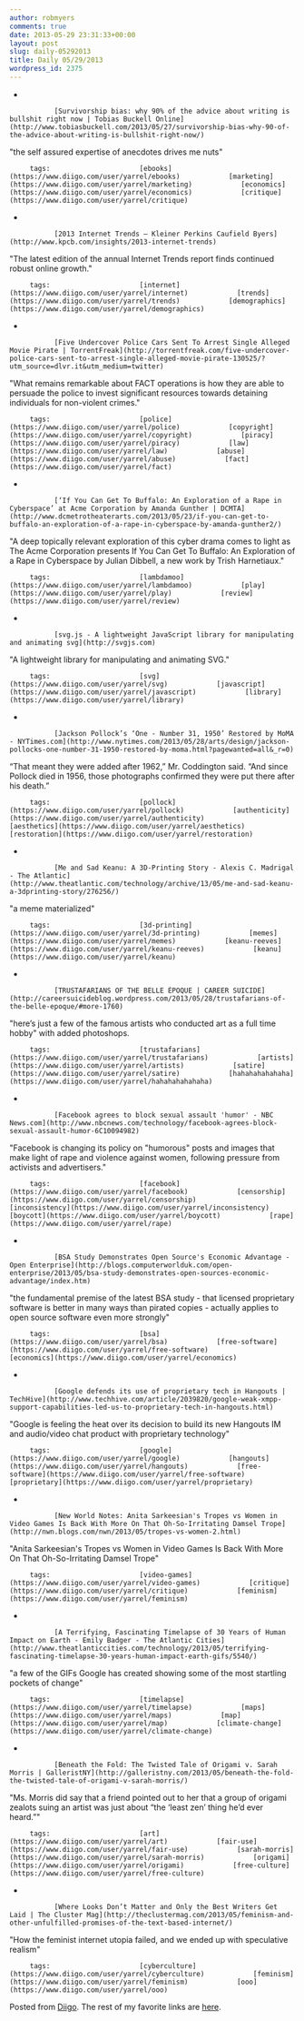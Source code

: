 ```yaml
---
author: robmyers
comments: true
date: 2013-05-29 23:31:33+00:00
layout: post
slug: daily-05292013
title: Daily 05/29/2013
wordpress_id: 2375
---
```


     
  *      

               [Survivorship bias: why 90% of the advice about writing is bullshit right now | Tobias Buckell Online](http://www.tobiasbuckell.com/2013/05/27/survivorship-bias-why-90-of-the-advice-about-writing-is-bullshit-right-now/)      

     

"the self assured expertise of anecdotes drives me nuts"

             

         tags:                      [ebooks](https://www.diigo.com/user/yarrel/ebooks)            [marketing](https://www.diigo.com/user/yarrel/marketing)            [economics](https://www.diigo.com/user/yarrel/economics)            [critique](https://www.diigo.com/user/yarrel/critique)

                                       
     
  *      

               [2013 Internet Trends — Kleiner Perkins Caufield Byers](http://www.kpcb.com/insights/2013-internet-trends)      

     

"The latest edition of the annual Internet Trends report finds continued robust online growth."

             

         tags:                      [internet](https://www.diigo.com/user/yarrel/internet)            [trends](https://www.diigo.com/user/yarrel/trends)            [demographics](https://www.diigo.com/user/yarrel/demographics)

                                       
     
  *      

               [Five Undercover Police Cars Sent To Arrest Single Alleged Movie Pirate | TorrentFreak](http://torrentfreak.com/five-undercover-police-cars-sent-to-arrest-single-alleged-movie-pirate-130525/?utm_source=dlvr.it&utm_medium=twitter)      

     

"What remains remarkable about FACT operations is how they are able to persuade the police to invest significant resources towards detaining individuals for non-violent crimes."

             

         tags:                      [police](https://www.diigo.com/user/yarrel/police)            [copyright](https://www.diigo.com/user/yarrel/copyright)            [piracy](https://www.diigo.com/user/yarrel/piracy)            [law](https://www.diigo.com/user/yarrel/law)            [abuse](https://www.diigo.com/user/yarrel/abuse)            [fact](https://www.diigo.com/user/yarrel/fact)

                                       
     
  *      

               [‘If You Can Get To Buffalo: An Exploration of a Rape in Cyberspace’ at Acme Corporation by Amanda Gunther | DCMTA](http://www.dcmetrotheaterarts.com/2013/05/23/if-you-can-get-to-buffalo-an-exploration-of-a-rape-in-cyberspace-by-amanda-gunther2/)      

     

"A deep topically relevant exploration of this cyber drama comes to light as The Acme Corporation presents If You Can Get To Buffalo: An Exploration of a Rape in Cyberspace by Julian Dibbell, a new work by Trish Harnetiaux."

             

         tags:                      [lambdamoo](https://www.diigo.com/user/yarrel/lambdamoo)            [play](https://www.diigo.com/user/yarrel/play)            [review](https://www.diigo.com/user/yarrel/review)

                                       
     
  *      

               [svg.js - A lightweight JavaScript library for manipulating and animating svg](http://svgjs.com)      

     

"A lightweight library for manipulating and animating SVG."

             

         tags:                      [svg](https://www.diigo.com/user/yarrel/svg)            [javascript](https://www.diigo.com/user/yarrel/javascript)            [library](https://www.diigo.com/user/yarrel/library)

                                       
     
  *      

               [Jackson Pollock’s ‘One - Number 31, 1950’ Restored by MoMA - NYTimes.com](http://www.nytimes.com/2013/05/28/arts/design/jackson-pollocks-one-number-31-1950-restored-by-moma.html?pagewanted=all&_r=0)      

     

“That meant they were added after 1962,” Mr. Coddington said. “And since Pollock died in 1956, those photographs confirmed they were put there after his death.”

             

         tags:                      [pollock](https://www.diigo.com/user/yarrel/pollock)            [authenticity](https://www.diigo.com/user/yarrel/authenticity)            [aesthetics](https://www.diigo.com/user/yarrel/aesthetics)            [restoration](https://www.diigo.com/user/yarrel/restoration)

                                       
     
  *      

               [Me and Sad Keanu: A 3D-Printing Story - Alexis C. Madrigal - The Atlantic](http://www.theatlantic.com/technology/archive/13/05/me-and-sad-keanu-a-3dprinting-story/276256/)      

     

"a meme materialized"

             

         tags:                      [3d-printing](https://www.diigo.com/user/yarrel/3d-printing)            [memes](https://www.diigo.com/user/yarrel/memes)            [keanu-reeves](https://www.diigo.com/user/yarrel/keanu-reeves)            [keanu](https://www.diigo.com/user/yarrel/keanu)

                                       
     
  *      

               [TRUSTAFARIANS OF THE BELLE ÉPOQUE | CAREER SUICIDE](http://careersuicideblog.wordpress.com/2013/05/28/trustafarians-of-the-belle-epoque/#more-1760)      

     

"here’s just a few of the famous artists who conducted art as a full time hobby" with added photoshops.

             

         tags:                      [trustafarians](https://www.diigo.com/user/yarrel/trustafarians)            [artists](https://www.diigo.com/user/yarrel/artists)            [satire](https://www.diigo.com/user/yarrel/satire)            [hahahahahahaha](https://www.diigo.com/user/yarrel/hahahahahahaha)

                                       
     
  *      

               [Facebook agrees to block sexual assault 'humor' - NBC News.com](http://www.nbcnews.com/technology/facebook-agrees-block-sexual-assault-humor-6C10094982)      

     

"Facebook is changing its policy on "humorous" posts and images that make light of rape and violence against women, following pressure from activists and advertisers."

             

         tags:                      [facebook](https://www.diigo.com/user/yarrel/facebook)            [censorship](https://www.diigo.com/user/yarrel/censorship)            [inconsistency](https://www.diigo.com/user/yarrel/inconsistency)            [boycott](https://www.diigo.com/user/yarrel/boycott)            [rape](https://www.diigo.com/user/yarrel/rape)

                                       
     
  *      

               [BSA Study Demonstrates Open Source's Economic Advantage - Open Enterprise](http://blogs.computerworlduk.com/open-enterprise/2013/05/bsa-study-demonstrates-open-sources-economic-advantage/index.htm)      

     

"the fundamental premise of the latest BSA study - that licensed proprietary software is better in many ways than pirated copies - actually applies to open source software even more strongly"

             

         tags:                      [bsa](https://www.diigo.com/user/yarrel/bsa)            [free-software](https://www.diigo.com/user/yarrel/free-software)            [economics](https://www.diigo.com/user/yarrel/economics)

                                       
     
  *      

               [Google defends its use of proprietary tech in Hangouts | TechHive](http://www.techhive.com/article/2039820/google-weak-xmpp-support-capabilities-led-us-to-proprietary-tech-in-hangouts.html)      

     

"Google is feeling the heat over its decision to build its new Hangouts IM and audio/video chat product with proprietary technology"

             

         tags:                      [google](https://www.diigo.com/user/yarrel/google)            [hangouts](https://www.diigo.com/user/yarrel/hangouts)            [free-software](https://www.diigo.com/user/yarrel/free-software)            [proprietary](https://www.diigo.com/user/yarrel/proprietary)

                                       
     
  *      

               [New World Notes: Anita Sarkeesian's Tropes vs Women in Video Games Is Back With More On That Oh-So-Irritating Damsel Trope](http://nwn.blogs.com/nwn/2013/05/tropes-vs-women-2.html)      

     

"Anita Sarkeesian's Tropes vs Women in Video Games Is Back With More On That Oh-So-Irritating Damsel Trope"

             

         tags:                      [video-games](https://www.diigo.com/user/yarrel/video-games)            [critique](https://www.diigo.com/user/yarrel/critique)            [feminism](https://www.diigo.com/user/yarrel/feminism)

                                       
     
  *      

               [A Terrifying, Fascinating Timelapse of 30 Years of Human Impact on Earth - Emily Badger - The Atlantic Cities](http://www.theatlanticcities.com/technology/2013/05/terrifying-fascinating-timelapse-30-years-human-impact-earth-gifs/5540/)      

     

"a few of the GIFs Google has created showing some of the most startling pockets of change"

             

         tags:                      [timelapse](https://www.diigo.com/user/yarrel/timelapse)            [maps](https://www.diigo.com/user/yarrel/maps)            [map](https://www.diigo.com/user/yarrel/map)            [climate-change](https://www.diigo.com/user/yarrel/climate-change)

                                       
     
  *      

               [Beneath the Fold: The Twisted Tale of Origami v. Sarah Morris | GalleristNY](http://galleristny.com/2013/05/beneath-the-fold-the-twisted-tale-of-origami-v-sarah-morris/)      

     

"Ms. Morris did say that a friend pointed out to her that a group of origami zealots suing an artist was just about “the ‘least zen’ thing he’d ever heard.”"

             

         tags:                      [art](https://www.diigo.com/user/yarrel/art)            [fair-use](https://www.diigo.com/user/yarrel/fair-use)            [sarah-morris](https://www.diigo.com/user/yarrel/sarah-morris)            [origami](https://www.diigo.com/user/yarrel/origami)            [free-culture](https://www.diigo.com/user/yarrel/free-culture)

                                       
     
  *      

               [Where Looks Don’t Matter and Only the Best Writers Get Laid | The Cluster Mag](http://theclustermag.com/2013/05/feminism-and-other-unfulfilled-promises-of-the-text-based-internet/)      

     

"How the feminist internet utopia failed, and we ended up with speculative realism"

             

         tags:                      [cyberculture](https://www.diigo.com/user/yarrel/cyberculture)            [feminism](https://www.diigo.com/user/yarrel/feminism)            [ooo](https://www.diigo.com/user/yarrel/ooo)

                                       
 

Posted from [Diigo](https://www.diigo.com). The rest of my favorite links are [here](https://www.diigo.com/user/yarrel).
